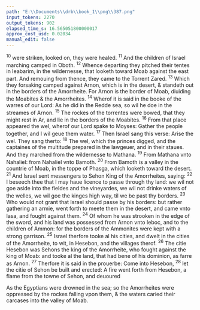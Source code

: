 ```yaml
---
path: "E:\\Documents\\drb\\book_1\\png\\387.png"
input_tokens: 2270
output_tokens: 902
elapsed_time_s: 16.565051800000017
approx_cost_usd: 0.02034
manual_edit: false
---
```

<sup>10</sup> were striken, looked on, they were healed. <sup>11</sup> And the children of Israel marching camped in Oboth. <sup>12</sup> Whence departing they pitched their tentes in Ieabarim, in the wildernesse, that looketh toward Moab against the east part. And remouing from thence, they came to the Torrent Zared. <sup>13</sup> Which they forsaking camped against Arnon, which is in the desert, & standeth out in the borders of the Amorrheite. For Arnon is the border of Moab, diuiding the Moabites & the Amorrheites. <sup>14</sup> Wherof it is said in the booke of the warres of our Lord: As he did in the Redde sea, so wil he doe in the streames of Arnon. <sup>15</sup> The rockes of the torrentes were bowed, that they might rest in Ar, and lie in the borders of the Moabites. <sup>16</sup> From that place appeared the wel, wherof our Lord spake to Moyses: Gather the people together, and I wil geue them water. <sup>17</sup> Then Israel sang this verse: Arise the wel. They sang therto: <sup>18</sup> The wel, which the princes digged, and the captaines of the multitude prepared in the lawgeuer, and in their staues. And they marched from the wildernesse to Mathana. <sup>19</sup> From Mathana vnto Nahaliel: from Nahaliel vnto Bamoth. <sup>20</sup> From Bamoth is a valley in the countrie of Moab, in the toppe of Phasga, which looketh toward the desert. <sup>21</sup> And Israel sent messengers to Sehon King of the Amorrheites, saying: <sup>22</sup> I beseech thee that I may haue licence to passe through thy land: we wil not goe aside into the fieldes and the vineyardes, we wil not drinke waters of the welles, we wil goe the kinges high way, til we be past thy borders. <sup>23</sup> Who would not grant that Israel should passe by his borders: but rather gathering an armie, went forth to meete them in the desert, and came vnto Iasa, and fought against them. <sup>24</sup> Of whom he was strooken in the edge of the sword, and his land was possessed from Arnon vnto Ieboc, and to the children of Ammon: for the borders of the Ammonites were kept with a strong garrison. <sup>25</sup> Israel therfore tooke al his cities, and dwelt in the cities of the Amorrheite, to wit, in Hesebon, and the villages therof. <sup>26</sup> The citie Hesebon was Sehons the king of the Amorrheite, who fought against the king of Moab: and tooke al the land, that had bene of his dominion, as farre as Arnon. <sup>27</sup> Therfore it is said in the prouerbe: Come into Hesebon, <sup>28</sup> let the citie of Sehon be built and erected: A fire went forth from Hesebon, a flame from the towne of Sehon, and deuoured

<aside>As the Egyptians were drowned in the sea; so the Amorrheites were oppressed by the rockes falling vpon them, & the waters caried their carcases into the valley of Moab.</aside>

[^1]: As he did in the Redde sea, so wil